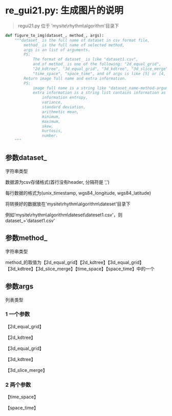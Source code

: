 # re_gui21.py: 生成图片的说明

> regui21.py 位于 'mysite\rhythm\algorithm'目录下

```python
def figure_to_img(dataset_, method_, args):
    """dataset_ is the full name of dataset in csv format file,
        method_ is the full name of selected method,
        args is an list of arguments.
        PS:
            The format of dataset_ is like "dataset1.csv",
            and of method_ is one of the following: "2d_equal_grid",
            "2d_kdtree", "3d_equal_grid", "3d_kdtree", "3d_slice_merge",
            "time_space", "space_time", and of args is like [5] or [4, 10]
        Return image full name and extra information.
        PS:
            image full name is a string like "dataset_name-method-argument.png",
            extra information is a string list contains information as following order:
                information entropy,
                variance,
                standard deviation,
                arithmetic mean,
                minimum,
                maximum,
                skew,
                kurtosis,
                number.
    """

```

## 参数dataset_

字符串类型

数据源为csv存储格式(首行没有header, 分隔符是 ',')

每行数据的格式为(unix_timestamp, wgs84_longitude, wgs84_latitude)

将转换好的数据放在'mysite\rhythm\algorithm\dateset'目录下

例如'mysite\rhythm\algorithm\dateset\dateset1.csv'，则dataset_='dataset1.csv'

## 参数method_

字符串类型

method_的取值为【2d_equal_grid】【2d_kdtree】【3d_equal_grid】【3d_kdtree】【3d_slice_merge】【time_space】【space_time】中的一个

## 参数args

列表类型

### 1 一个参数

【2d_equal_grid】

【2d_kdtree】

【3d_equal_grid】

【3d_kdtree】

【3d_slice_merge】

### 2 两个参数

【time_space】

【space_time】

